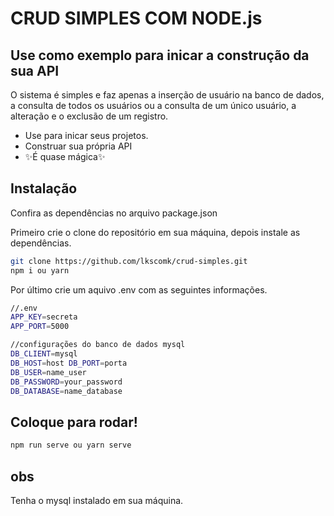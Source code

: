 # CRUD SIMPLES COM NODE.js
## Use como exemplo para inicar a construção da sua API

O sistema é simples e faz apenas a inserção de usuário na banco de dados, a consulta de todos os usuários ou a consulta de um único usuário, a alteração e o exclusão de um registro.

- Use para inicar seus projetos.
- Construar sua própria API
- ✨É quase mágica✨

## Instalação

Confira as dependências no arquivo package.json

Primeiro crie o clone do repositório em sua máquina, depois instale as dependências.

```sh
git clone https://github.com/lkscomk/crud-simples.git
npm i ou yarn
```

Por último crie um aquivo .env com as seguintes informações.

```sh
//.env
APP_KEY=secreta
APP_PORT=5000

//configurações do banco de dados mysql
DB_CLIENT=mysql
DB_HOST=host DB_PORT=porta
DB_USER=name_user
DB_PASSWORD=your_password
DB_DATABASE=name_database
```

## Coloque para rodar!

```sh
npm run serve ou yarn serve
```
## obs

Tenha o mysql instalado em sua máquina.



